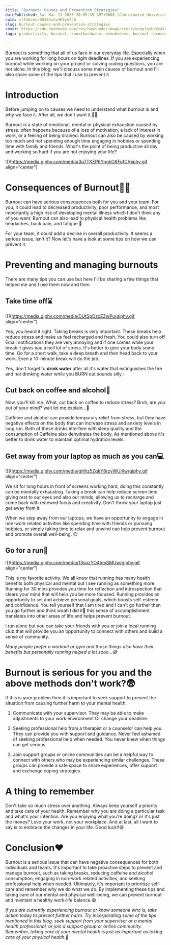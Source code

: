 ```yaml
---
title: "Burnout: Causes and Prevention Strategies"
datePublished: Sat Mar 11 2023 20:05:39 GMT+0000 (Coordinated Universal Time)
cuid: clf4eceir0018zxnv409yafc0
slug: burnout-causes-and-prevention-strategies
cover: https://cdn.hashnode.com/res/hashnode/image/stock/unsplash/Xx4i6wg6HEg/upload/410c4a57f457001811bc6ffa676a8fb4.jpeg
tags: productivity, burnout, kunalkushwaha, wemakedevs, burnout-recovery

---
```


Burnout is something that all of us face in our everyday life. Especially when you are working for long hours on tight deadlines. If you are experiencing burnout while working on your project or solving coding questions, you are not alone. In this blog, we'll discuss some main causes of burnout and I'll also share some of the tips that I use to prevent it.

# Introduction

Before jumping on to causes we need to understand what burnout is and why we face it. After all, we don't want it.🙅‍♂️

Burnout is a state of emotional, mental or physical exhaustion caused by stress. often happens because of a loss of motivation, a lack of interest in work, or a feeling of being drained. Burnout can also be caused by working too much and not spending enough time engaging in hobbies or spending time with family and friends. What's the point of being productive all day and working so hard if you are not enjoying your life?

![](https://media.giphy.com/media/3o7TKEP6YngkCKFofC/giphy.gif align="center")

# Consequences of Burnout😵‍💫

Burnout can have serious consequences both for you and your team. For you, it could lead to decreased productivity, poor performance, and most importantly a high risk of developing mental illness which I don't think any of you want. Burnout can also lead to physical health problems like headaches, back pain, and fatigue.🥵

For your team, it could add a decline in overall productivity. It seems a serious issue, isn't it? Now let's have a look at some tips on how we can prevent it.

# Preventing and managing burnouts

There are many tips you can use but here I'll be sharing a few things that helped me and I use them now and then.

## Take time off⌛

![](https://media.giphy.com/media/DUtSpDzxZZwPu/giphy.gif align="center")

Yes, you heard it right. Taking breaks is very important. These breaks help reduce stress and make us feel recharged and fresh. You could also turn off Email notifications they are very annoying and if one comes while your break it gives you a hell lot of stress. It's better to give your body some time. Go for a short walk, take a deep breath and then head back to your work. Even a 10-minute break will do the job.

Yes, don't forget to **drink water** after all it's water that extinguishes the fire and not drinking water while you BURN out sounds silly.💧

## Cut back on coffee and alcohol🍵

Now, you'll kill me. What, cut back on coffee to reduce stress? Bruh, are you out of your mind? wait let me explain...🤚

Caffeine and alcohol can provide temporary relief from stress, but they have negative effects on the body that can increase stress and anxiety levels in long run. Both of these drinks interfere with sleep quality and the consumption of Caffeine also dehydrates the body. As mentioned above it's better to drink water to maintain optimal hydration levels.

## Get away from your laptop as much as you can💻

![](https://media.giphy.com/media/gHhz5ZqkY8rzyWUiKw/giphy.gif align="center")

We sit for long hours in front of screens working hard, doing this constantly can be mentally exhausting. Taking a break can help reduce screen time giving rest to our eyes and also our minds, allowing us to recharge and come back with renewed focus and creativity. Don't throw your laptop just get away from it.

When we step away from our laptops, we have an opportunity to engage in non-work related activities like spending time with friends or pursuing hobbies, or simply taking time to relax and unwind can help prevent burnout and promote overall well-being. 😉

## Go for a run🏃

![](https://media.giphy.com/media/13sozYO4hmSMUw/giphy.gif align="center")

This is my favorite activity. We all know that running has many health benefits both physical and mental but I see running as something more. Running for 30 mins provides you time for reflection and introspection that clears your mind that will help you be more focused. Running provides an opportunity to set and achieve personal goals, which boosts self-esteem and confidence. You tell yourself that I am tired and I can't go further then you go further and think woah I did it🤩 this sense of accomplishment translates into other areas of life and helps prevent burnout.

I run alone but you can take your friends with you or join a local running club that will provide you an opportunity to connect with others and build a sense of community.

*Many people prefer a workout or gym and those things also have their benefits but personally running helped a lot sooo...😅*

# Burnout is serious for you and the above methods don't work?😨

If this is your problem then it is important to seek support to prevent the situation from causing further harm to your mental health.

1. Communicate with your supervisor. They may be able to make adjustments to your work environment Or change your deadline.
    
2. Seeking professional help from a therapist or a counselor can help you. They can provide you with support and guidance. Never feel ashamed of seeking professional help when needed. You never knew when things can get serious.
    
3. Join support groups or online communities can be a helpful way to connect with others who may be experiencing similar challenges. These groups can provide a safe space to share experiences, offer support and exchange coping strategies.
    

# A thing to remember

Don't take so much stress over anything. Always keep yourself a priority and take care of your health. Remember why you are doing a particular task and what's your intention. Are you enjoying what you're doing? or it's just the money? Love your work, not your workplace. And at last, all I want to say is to embrace the changes in your life. Good luck!!😄

# Conclusion❤️

Burnout is a serious issue that can have negative consequences for both individuals and teams. It's important to take proactive steps to prevent and manage burnout, such as taking breaks, reducing caffeine and alcohol consumption, engaging in non-work related activities, and seeking professional help when needed. Ultimately, it's important to prioritize self-care and remember why we do what we do. By implementing these tips and taking care of our mental and physical well-being, we can prevent burnout and maintain a healthy work-life balance.😄

*If you are currently experiencing burnout or know someone who is, take action today to prevent further harm. Try incorporating some of the tips mentioned in this blog, seek support from your supervisor or a mental health professional, or join a support group or online community. Remember, taking care of your mental health is just as important as taking care of your physical health.🫶*